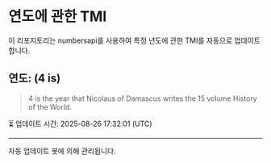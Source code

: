 
# 연도에 관한 TMI

이 리포지토리는 numbersapi를 사용하여 특정 년도에 관한 TMI를 자동으로 업데이트합니다.

## 연도: (4 is)
> 4 is the year that Nicolaus of Damascus writes the 15 volume History of the World.

⏳ 업데이트 시간: 2025-08-26 17:32:01 (UTC)

---
자동 업데이트 봇에 의해 관리됩니다.
